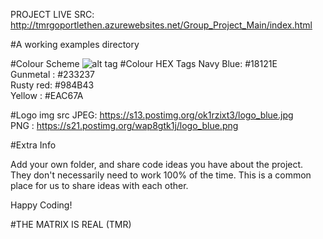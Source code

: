 PROJECT LIVE SRC: http://tmrgoportlethen.azurewebsites.net/Group_Project_Main/index.html

#A working examples directory

#Colour Scheme
![alt tag](https://designschool.canva.com/wp-content/uploads/sites/2/cache/2016/01/Palette_11/Palette_11-662x382.jpg)
#Colour HEX Tags
Navy Blue: #18121E <br>
Gunmetal : #233237 <br>
Rusty red: #984B43 <br>
Yellow   : #EAC67A <br>

#Logo img src
JPEG: https://s13.postimg.org/ok1rzixt3/logo_blue.jpg <br>
PNG : https://s21.postimg.org/wap8gtk1j/logo_blue.png

#Extra Info

Add your own folder, and share code ideas you have about the project.
They don't necessarily need to work 100% of the time. This is a common 
place for us to share ideas with each other.

Happy Coding!

#THE MATRIX IS REAL (TMR)
